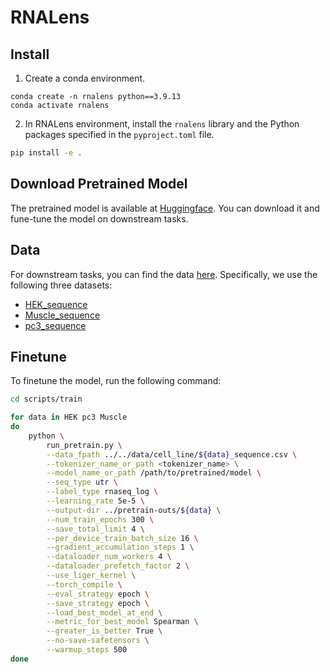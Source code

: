 # RNALens

## Install

1. Create a conda environment.
```
conda create -n rnalens python==3.9.13
conda activate rnalens
```
2. In RNALens environment, install the `rnalens` library and the Python packages specified in the `pyproject.toml` file.
```bash
pip install -e .
```

## Download Pretrained Model 

The pretrained model is available at [Huggingface](https://huggingface.co/oomics/RNALens). You can download it and fune-tune the model on downstream tasks.

## Data

For downstream tasks, you can find the data [here](https://github.com/a96123155/UTR-LM?tab=readme-ov-file#file-structure). Specifically, we use the following three datasets:
- [HEK_sequence](https://codeocean.com/capsule/4214075/tree/v1/data/TE_REL_Endogenous_Cao/HEK_sequence.csv)
- [Muscle_sequence](https://codeocean.com/capsule/4214075/tree/v1/data/TE_REL_Endogenous_Cao/Muscle_sequence.csv)
- [pc3_sequence](https://codeocean.com/capsule/4214075/tree/v1/data/TE_REL_Endogenous_Cao/pc3_sequence.csv)

## Finetune

To finetune the model, run the following command:

```bash
cd scripts/train

for data in HEK pc3 Muscle
do 
    python \
        run_pretrain.py \
        --data_fpath ../../data/cell_line/${data}_sequence.csv \
        --tokenizer_name_or_path <tokenizer_name> \
        --model_name_or_path /path/to/pretrained/model \
        --seq_type utr \
        --label_type rnaseq_log \
        --learning_rate 5e-5 \
        --output-dir ../pretrain-outs/${data} \
        --num_train_epochs 300 \
        --save_total_limit 4 \
        --per_device_train_batch_size 16 \
        --gradient_accumulation_steps 1 \
        --dataloader_num_workers 4 \
        --dataloader_prefetch_factor 2 \
        --use_liger_kernel \
        --torch_compile \
        --eval_strategy epoch \
        --save_strategy epoch \
        --load_best_model_at_end \
        --metric_for_best_model Spearman \
        --greater_is_better True \
        --no-save-safetensors \
        --warmup_steps 500
done
```
